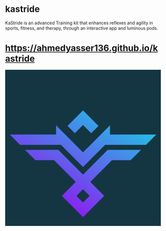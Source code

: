 # kastride
KaStride is an advanced Training kit that enhances reflexes and agility in sports, fitness, and therapy, through an interactive app and luminous pods.

# https://ahmedyasser136.github.io/kastride

![KaStride](https://github.com/AhmedYasser136/kastride/blob/7e201030a3515c00ccb4cdbaaf5730687be6555c/393561012-fff11686-cdd0-4626-8751-f4b9233e05d8.png)
